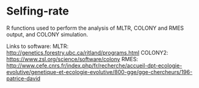 # Selfing-rate
R functions used to perform the analysis of MLTR, COLONY and RMES output, and COLONY simulation.

Links to software:
MLTR: http://genetics.forestry.ubc.ca/ritland/programs.html
COLONY2: https://www.zsl.org/science/software/colony
RMES: http://www.cefe.cnrs.fr/index.php/fr/recherche/accueil-dpt-ecologie-evolutive/genetique-et-ecologie-evolutive/800-gge/gge-chercheurs/196-patrice-david

